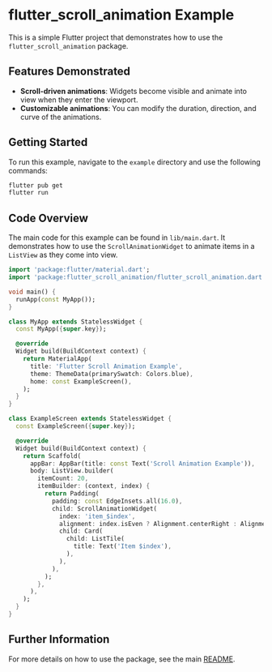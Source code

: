 # flutter_scroll_animation Example

This is a simple Flutter project that demonstrates how to use the `flutter_scroll_animation` package.

## Features Demonstrated

- **Scroll-driven animations**: Widgets become visible and animate into view when they enter the viewport.
- **Customizable animations**: You can modify the duration, direction, and curve of the animations.

## Getting Started

To run this example, navigate to the `example` directory and use the following commands:

```bash
flutter pub get
flutter run
```

## Code Overview

The main code for this example can be found in `lib/main.dart`. It demonstrates how to use the `ScrollAnimationWidget` to animate items in a `ListView` as they come into view.

```dart
import 'package:flutter/material.dart';
import 'package:flutter_scroll_animation/flutter_scroll_animation.dart';  // Import the package

void main() {
  runApp(const MyApp());
}

class MyApp extends StatelessWidget {
  const MyApp({super.key});

  @override
  Widget build(BuildContext context) {
    return MaterialApp(
      title: 'Flutter Scroll Animation Example',
      theme: ThemeData(primarySwatch: Colors.blue),
      home: const ExampleScreen(),
    );
  }
}

class ExampleScreen extends StatelessWidget {
  const ExampleScreen({super.key});

  @override
  Widget build(BuildContext context) {
    return Scaffold(
      appBar: AppBar(title: const Text('Scroll Animation Example')),
      body: ListView.builder(
        itemCount: 20,
        itemBuilder: (context, index) {
          return Padding(
            padding: const EdgeInsets.all(16.0),
            child: ScrollAnimationWidget(
              index: 'item_$index',
              alignment: index.isEven ? Alignment.centerRight : Alignment.centerLeft,
              child: Card(
                child: ListTile(
                  title: Text('Item $index'),
                ),
              ),
            ),
          );
        },
      ),
    );
  }
}
```

## Further Information

For more details on how to use the package, see the main [README](../README.md).
